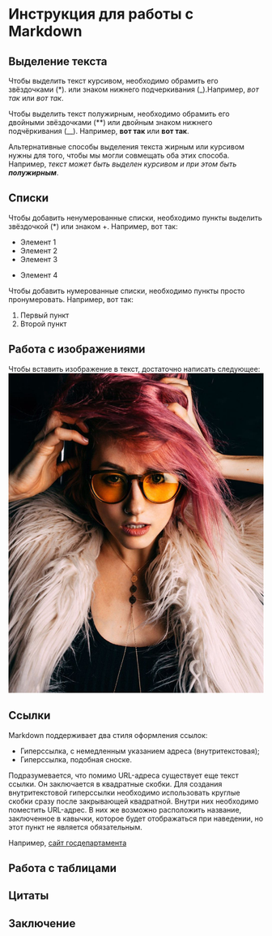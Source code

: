 # Инструкция для работы с Markdown 

## Выделение текста

Чтобы выделить текст курсивом, необходимо обрамить его звёздочками (*). или знаком нижнего подчеркивания (_).Например, _вот так_ или *вот так*.

Чтобы выделить текст полужирным, необходимо обрамить его двойными звёздочками (**) или двойным знаком нижнего подчёркивания (__).
Например, **вот так** или __вот так__.

Альтернативные способы выделения текста жирным или курсивом нужны для того, чтобы мы могли совмещать оба этих способа. Например, _текст может быть выделен курсивом и при этом быть **полужирным**_.




## Списки

Чтобы добавить ненумерованные списки, необходимо пункты выделить звёздочкой (*) или знаком +.
Например, вот так:
* Элемент 1
* Элемент 2
* Элемент 3
+ Элемент 4

Чтобы добавить нумерованные списки, необходимо пункты просто пронумеровать.
Например, вот так:
1. Первый пункт
2. Второй пункт


## Работа с изображениями

Чтобы вставить изображение в текст, достаточно написать следующее: ![Привет, это Юля!](9404CC13-E32B-40DB-AFFE-0AA511BDF87D.JPG)


## Ссылки

Markdown поддерживает два стиля оформления ссылок:

* Гиперссылка, с немедленным указанием адреса (внутритекстовая);
* Гиперссылка, подобная сноске.

Подразумевается, что помимо URL-адреса существует еще текст ссылки. Он заключается в квадратные скобки. Для создания внутритекстовой гиперссылки необходимо использовать круглые скобки сразу после закрывающей квадратной. Внутри них необходимо поместить URL-адрес. В них же возможно расположить название, заключенное в кавычки, которое будет отображаться при наведении, но этот пункт не является обязательным.

Например, [сайт госдепартамента](http://example.com/ "Необязательная подсказка")

## Работа с таблицами

## Цитаты

## Заключение